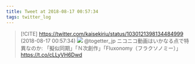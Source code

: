 ```yaml
---
title: Tweet at 2018-08-17 00:57:34
tags: twitter_log
---
```


> [!CITE] https://twitter.com/kaisekiriu/status/1030121398134484999 (2018-08-17 00:57:34)
> ![](https://twitter.com/kaisekiriu/status/1030121398134484999)
> @togetter_jp ニコニコ動画はいかなる点で特異なのか: 「擬似同期」「Ｎ次創作」「Fluxonomy（フラクソノミー）」
> https://t.co/cLLyVH6Dwd
